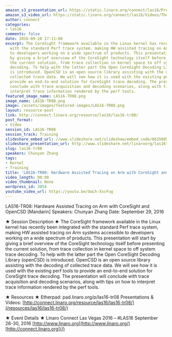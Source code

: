 ```yaml
---
amazon_s3_presentation_url: https://static.linaro.org/connect/las16/Presentations/Thursday/LAS16-TR08%20-%20Hardware%20Assisted%20Tracing%20on%20ARM%20with%20CoreSight%20and%20OpenCSD%20%5BMandarin%5D.pdf
amazon_s3_video_url: https://static.linaro.org/connect/las16/Videos/Thursday/LAS16-TR08%20Hardware%20Assisted%20Tracing%20on%20ARM%20with%20CoreSight%20and%20OpenCSD%20%28Mandarin%29.mp4
author: connect
categories:
- las16
comments: false
date: 2016-09-20 17:11:00
excerpt: The CoreSight framework available in the Linux kernel has recently been integrated
  with the standard Perf trace system, making HW assisted tracing on Arm systems accessible
  to developers working on a wide spectrum of products. This presentation will start
  by giving a brief overview of the CoreSight technology itself before presenting
  the current solution, from trace collection in kernel space to off system trace
  decoding. To help with the latter part the Open CoreSight Decoding Library (openCSD)
  is introduced. OpenCSD is an open source library assisting with the decoding of
  collected trace data. We will see how it is used with the existing perf tools to
  provide an end-to-end solution for CoreSight trace decoding. The presentation will
  conclude with trace acquisition and decoding scenarios, along with tips on how to
  interpret trace information rendered by the perf tools.
featured_image_name: LAS16-TR08.png
image_name: LAS16-TR08.png
image: /assets/images/featured-images/LAS16-TR08.png
layout: resource-post
link: http://connect.linaro.org/resource/las16/las16-tr08/
post_format:
- Video
session_id: LAS16-TR08
session_track: Training
slideshare_embed_url: //www.slideshare.net/slideshow/embed_code/66358057
slideshare_presentation_url: http://www.slideshare.net/linaroorg/las16tr08-hardware-assisted-tracing-on-arm-with-coresight-and-opencsd-mandarin
slug: las16-tr08
speakers: Chunyan Zhang
tags:
- Kernel
- Training
title: 'LAS16-TR08: Hardware Assisted Tracing on Arm with CoreSight and OpenCSD [Mandarin]'
video_length: 00:00
video_thumbnail: None
wordpress_id: 3854
youtube_video_url: https://youtu.be/UwLh-XscFug
---
```


LAS16-TR08: Hardware Assisted Tracing on Arm with CoreSight and OpenCSD [Mandarin]
Speakers: Chunyan Zhang
Date: September 29, 2016

★ Session Description ★
The CoreSight framework available in the Linux kernel has recently been integrated with the standard Perf trace system, making HW assisted tracing on Arm systems accessible to developers working on a wide spectrum of products. This presentation will start by giving a brief overview of the CoreSight technology itself before presenting the current solution, from trace collection in kernel space to off system trace decoding. To help with the latter part the Open CoreSight Decoding Library (openCSD) is introduced. OpenCSD is an open source library assisting with the decoding of collected trace data. We will see how it is used with the existing perf tools to provide an end-to-end solution for CoreSight trace decoding. The presentation will conclude with trace acquisition and decoding scenarios, along with tips on how to interpret trace information rendered by the perf tools.

★ Resources ★
Etherpad: pad.linaro.org/p/las16-tr08
Presentations & Videos: [http://connect.linaro.org/resource/las16/las16-tr08/](/resources/las16/las16-tr08/)

★ Event Details ★
Linaro Connect Las Vegas 2016 – #LAS16
September 26-30, 2016
[http://www.linaro.org](http://www.linaro.org/)
[http://connect.linaro.org](/)